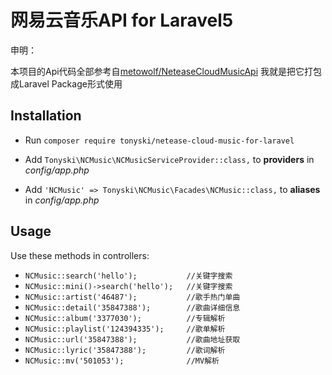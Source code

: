 # 网易云音乐API for Laravel5

申明：

本项目的Api代码全部参考自[metowolf/NeteaseCloudMusicApi](https://github.com/metowolf/NeteaseCloudMusicApi)
我就是把它打包成Laravel Package形式使用

## Installation

- Run `composer require tonyski/netease-cloud-music-for-laravel`

- Add `Tonyski\NCMusic\NCMusicServiceProvider::class,` to  **providers** in *config/app.php*

- Add `'NCMusic' => Tonyski\NCMusic\Facades\NCMusic::class,` to **aliases** in *config/app.php*



## Usage

Use these methods in controllers:

- `NCMusic::search('hello');           //关键字搜索`
- `NCMusic::mini()->search('hello');   //关键字搜索` 
- `NCMusic::artist('46487');           //歌手热门单曲`
- `NCMusic::detail('35847388');        //歌曲详细信息`
- `NCMusic::album('3377030');          //专辑解析`
- `NCMusic::playlist('124394335');     //歌单解析`
- `NCMusic::url('35847388');           //歌曲地址获取`
- `NCMusic::lyric('35847388');         //歌词解析`
- `NCMusic::mv('501053');              //MV解析`

